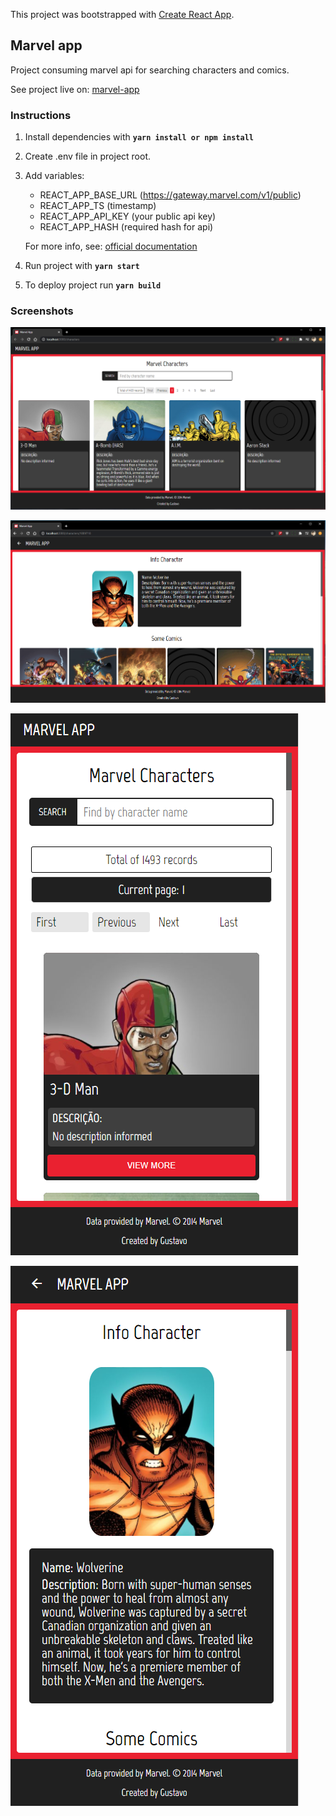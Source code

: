 This project was bootstrapped with [Create React App](https://github.com/facebook/create-react-app).

## Marvel app
Project consuming marvel api for searching characters and comics.

See project live on: [marvel-app](https://marvel-app-rho.vercel.app/) 
  
### Instructions
1. Install dependencies  with **`yarn install or npm install`**
2. Create .env file in project root.
3. Add variables:
	-  REACT_APP_BASE_URL (https://gateway.marvel.com/v1/public)
	-  REACT_APP_TS (timestamp)
	-  REACT_APP_API_KEY (your public api key)
	-  REACT_APP_HASH (required hash for api)

	 For more info, see:  [official documentation](https://developer.marvel.com/documentation/authorization)
4. Run project with **`yarn start`**
5. To deploy project run **`yarn build`**


### Screenshots

![home page](./screenshots/home.png)

![character info](./screenshots/character-info.png)

![mobile home page](./screenshots/mobile-home.png)

![mobile character info](./screenshots/mobile-character-info.png)